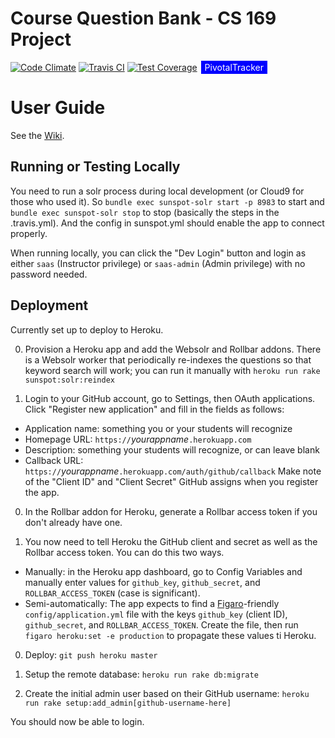 # Course Question Bank - CS 169 Project
[![Code Climate](https://codeclimate.com/github/hrzlvn/coursequestionbank/badges/gpa.svg)](https://codeclimate.com/github/hrzlvn/coursequestionbank)
[![Travis CI](https://travis-ci.org/hrzlvn/coursequestionbank.svg?branch=master)](https://travis-ci.org/hrzlvn/coursequestionbank)
[![Test Coverage](https://codeclimate.com/github/hrzlvn/coursequestionbank/badges/coverage.svg)](https://codeclimate.com/github/hrzlvn/coursequestionbank/coverage)
<span style="background-color: blue; text-decoration:none; font: Verdana 7px bold; color:white; padding: 2px; margin: 2px;" ><a style="background-color: blue; text-decoration:none; font: Verdana 7px bold; color:white; padding: 2px; margin: 2px;" href="https://www.pivotaltracker.com/n/projects/1544183">PivotalTracker</a></span>


# User Guide
See the [Wiki](https://github.com/saasbook/coursequestionbank/wiki).

## Running or Testing Locally

You need to run a solr process during local development (or Cloud9 for those who used it). So `bundle exec sunspot-solr start -p 8983` to start and `bundle exec sunspot-solr stop` to stop (basically the steps in the .travis.yml). And the config in sunspot.yml should enable the app to connect properly.

When running locally, you can click the "Dev Login" button and login as either `saas` (Instructor privilege) or `saas-admin` (Admin privilege) with no password needed.

## Deployment

Currently set up to deploy to Heroku.  

0. Provision a Heroku app and add the Websolr and Rollbar addons.  There is a Websolr
worker that periodically re-indexes the questions so that keyword search
will work; you can run it manually with `heroku run rake
sunspot:solr:reindex`

0. Login to your GitHub account, go to Settings, then OAuth
applications.  Click "Register new application" and fill in the fields
as follows:
  * Application name: something you or your students will recognize
  * Homepage URL: `https://`_yourappname_`.herokuapp.com`
  * Description: something your students will recognize, or can leave
  blank
  * Callback URL: `https://`_yourappname_`.herokuapp.com/auth/github/callback`
Make note of the "Client ID" and "Client Secret" GitHub assigns when you
register the app.

0. In the Rollbar addon for Heroku, generate a Rollbar access token if
you don't already have one.

0. You now need to tell Heroku the GitHub client and secret as well as the
Rollbar access token.  You can do this two ways.
  * Manually: in the Heroku app dashboard, go to Config Variables and
  manually enter values for `github_key`, `github_secret`, and
  `ROLLBAR_ACCESS_TOKEN` (case is significant).
  * Semi-automatically: The app expects to find a
[Figaro](https://github.com/laserlemon/figaro)-friendly
`config/application.yml` file with the keys `github_key` (client ID),
`github_secret`, and `ROLLBAR_ACCESS_TOKEN`.  Create the file, then run `figaro heroku:set -e
production` to propagate these values ti Heroku.

0. Deploy:  `git push heroku master`

0. Setup the remote database: `heroku run rake db:migrate`

0. Create the initial admin user based on their GitHub username: `heroku
run rake setup:add_admin[github-username-here]`

You should now be able to login.
